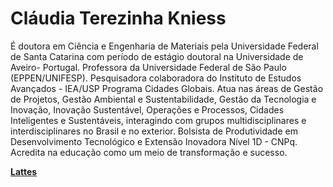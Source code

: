 # Cláudia Terezinha Kniess

É doutora em Ciência e Engenharia de Materiais pela Universidade Federal de Santa Catarina com período de estágio doutoral na Universidade de Aveiro- Portugal. Professora da Universidade Federal de São Paulo (EPPEN/UNIFESP). Pesquisadora colaboradora do Instituto de Estudos Avançados - IEA/USP Programa Cidades Globais. Atua nas áreas de Gestão de Projetos, Gestão Ambiental e Sustentabilidade, Gestão da Tecnologia e Inovação, Inovação Sustentável, Operações e Processos, Cidades Inteligentes e Sustentáveis, interagindo com grupos multidisciplinares e interdisciplinares no Brasil e no exterior. Bolsista de Produtividade em Desenvolvimento Tecnológico e Extensão Inovadora Nível 1D - CNPq. Acredita na educação como um meio de transformação e sucesso.

[**Lattes**]()
